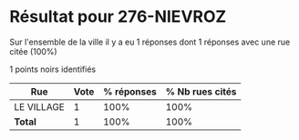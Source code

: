 # Résultat pour 276-NIEVROZ

Sur l'ensemble de la ville il y a eu 1 réponses dont 1 réponses avec une rue citée (100%)

1 points noirs identifiés

| Rue | Vote | % réponses | % Nb rues cités|
|-----|------|------------|----------------|
| LE VILLAGE | 1 | 100% | 100%|
| **Total** | 1 | 100% | 100%|
